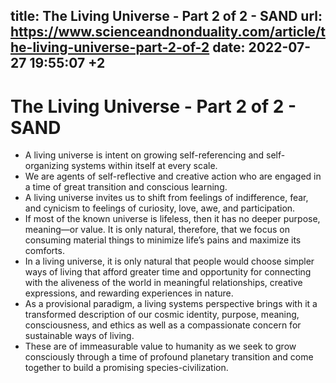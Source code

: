 title: The Living Universe - Part 2 of 2 - SAND
url: https://www.scienceandnonduality.com/article/the-living-universe-part-2-of-2
date: 2022-07-27 19:55:07 +2
---

# The Living Universe - Part 2 of 2 - SAND

- A living universe is intent on growing self-referencing and self-organizing systems within itself at every scale.
- We are agents of self-reflective and creative action who are engaged in a time of great transition and conscious learning.
- A living universe invites us to shift from feelings of indifference, fear, and cynicism to feelings of curiosity, love, awe, and participation.
- If most of the known universe is lifeless, then it has no deeper purpose, meaning—or value. It is only natural, therefore, that we focus on consuming material things to minimize life’s pains and maximize its comforts.
- In a living universe, it is only natural that people would choose simpler ways of living that afford greater time and opportunity for connecting with the aliveness of the world in meaningful relationships, creative expressions, and rewarding experiences in nature.
- As a provisional paradigm, a living systems perspective brings with it a transformed description of our cosmic identity, purpose, meaning, consciousness, and ethics as well as a compassionate concern for sustainable ways of living.
- These are of immeasurable value to humanity as we seek to grow consciously through a time of profound planetary transition and come together to build a promising species-civilization.
